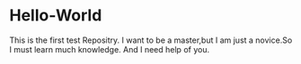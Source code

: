 # Hello-World
This is the first test Repositry.
I want to be a master,but I am just a novice.So I must learn much knowledge.
And I need help of you.
